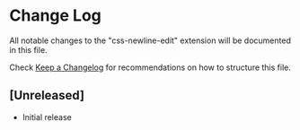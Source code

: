 # Change Log

All notable changes to the "css-newline-edit" extension will be documented in this file.

Check [Keep a Changelog](http://keepachangelog.com/) for recommendations on how to structure this file.

## [Unreleased]

- Initial release